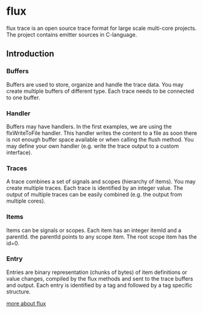 # flux
flux trace is an open source trace format for large scale multi-core projects. The project contains emitter sources in C-language.

## Introduction
### Buffers
Buffers are used to store, organize and handle the trace data. You may create multiple buffers of different type. Each trace needs to be connected to one buffer. 
### Handler
Buffers may have handlers. In the first examples, we are using the flxWriteToFile handler. This handler writes the content to a file as soon there is not enough buffer space available or when calling the flush method. You may define your own handler (e.g. write the trace output to a custom interface).
### Traces
A trace combines a set of signals and scopes (hierarchy of items). You may create multiple traces. Each trace is identified by an integer value.
The output of multiple traces can be easily combined (e.g. the output from multiple cores).
### Items 
Items can be signals or scopes. Each item has an integer itemId and a parentId. the parentId points to any scope item. The root scope item has the id=0.
### Entry
Entries are binary representation (chunks of bytes) of item definitions or value changes, compiled by the flux methods and sent to the trace buffers and output. Each entry is identified by a tag and followed by a tag specific structure. 

[more about flux](http://toem.de)
